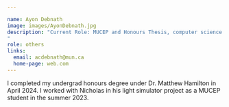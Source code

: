 ```yaml
---

name: Ayon Debnath
image: images/AyonDebnath.jpg
description: "Current Role: MUCEP and Honours Thesis, computer science 
"
role: others
links:
  email: acdebnath@mun.ca
  home-page: web.com
---
```


I completed my undergrad honours degree under Dr. Matthew Hamilton in April 2024. I worked with Nicholas in his light simulator project as a MUCEP student in the summer 2023. 